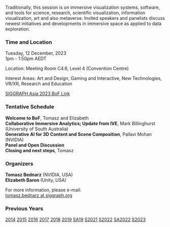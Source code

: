 Traditionally, this session is on immersive visualization systems, software, and tools for science, research, scientific visualization, information visualization, art and also metaverse. Invited speakers and panelists discuss newest initiatives and developments in immersive space as applied to data exploration.

### Time and Location

Tuesday, 12 December, 2023<br>
1pm - 1:50pm AEDT<br>

Location: Meeting Room C4.6, Level 4 (Convention Centre)

Interest Areas: Art and Design, Gaming and Interactive, New Technologies, VR/XR, Research and Education

[SIGGRAPH Asia 2023 BoF Link](https://asia.siggraph.org/2023/presentation/?id=bof_112&sess=sess243)

### Tentative Schedule
**Welcome to BoF**, Tomasz and Elizabeth<br />
**Collaborative Immersive Analytics; Update from IVE**, Mark Billinghurst (University of South Australia)<br />
**Generative AI for 3D Content and Scene Composition**, Pallavi Mohan (NVIDIA)<br />
**Panel and Open Discussion**<br />
**Closing and next steps**, Tomasz

### Organizers

**Tomasz Bednarz** (NVIDIA, USA)<br />
**Elizabeth Baron** (Unity, USA)

For more information, please e-mail:<br />
[tomasz.bednarz at siggraph.org](mailto:tomasz.bednarz@siggraph.org)

### Previous Years

[2014](http://immersive-visualisation.blogspot.com/2014)
[2015](http://immersive-visualisation.blogspot.com/2015/)
[2016](http://immersive-visualisation.blogspot.com/2016)
[2017](/2017.html)
[2018](/2018.html)
[2019](/2019.html)
[SA19](/sa2019.html)
[S2021](/s2021.html)
[S2022](/s2022.html)
[SA2022](/sa2022.html)
[S2023](/s2023.html)

